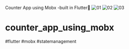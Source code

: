 Counter App using Mobx -built in Flutter💙
![01](https://user-images.githubusercontent.com/70325196/163222133-d932251e-ebb7-43c5-a8fc-ef7aa4f40c64.PNG)
![02](https://user-images.githubusercontent.com/70325196/163222140-4a998429-4cde-4bd3-a5df-553a6ebba707.PNG)
![03](https://user-images.githubusercontent.com/70325196/163222265-81c76927-c725-4666-adea-3a267ba28e59.PNG)


# counter_app_using_mobx
#flutter #mobx #statemanagement
